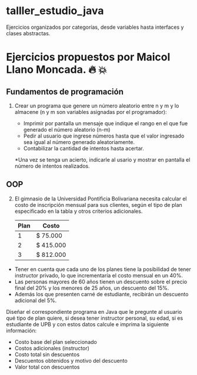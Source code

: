 # talller_estudio_java
Ejercicios organizados por categorías, desde variables hasta interfaces y clases abstractas.

# Ejercicios propuestos por Maicol Llano Moncada. :fire: :boom:

## Fundamentos de programación

1. Crear un programa que genere un número aleatorio entre n y m y lo almacene (n y m son variables asignadas por el programador):

    - Imprimir por pantalla un mensaje que indique el rango en el que fue generado el número aleatorio (n-m)
    - Pedir al usuario que ingrese números hasta que el valor ingresado sea igual al número generado aleatoriamente.
    - Contabilizar la cantidad de intentos hasta acertar.

    *Una vez se tenga un acierto, indicarle al usario y mostrar en pantalla el número de intentos realizados.

## OOP

2. El gimnasio de la Universidad Pontificia Bolivariana necesita calcular el costo de inscripción mensual para sus clientes, según el tipo de plan especificado en la tabla y otros criterios adicionales. 

    | Plan | Costo     |
    |------|-----------|
    | 1    | $ 75.000  |
    | 2    | $ 415.000 |
    | 3    | $ 812.000 |


- Tener en cuenta que cada uno de los planes tiene la posibilidad de tener instructor privado, lo que incrementaría el costo mensual en un 40%. 
- Las personas mayores de 60 años tienen un descuento sobre el precio final del 20% y los menores de 25 años, un descuento del 15%. 
- Además los que presenten carné de estudiante, recibirán un descuento adicional del 5%.
    
Diseñar el correspondiente programa en Java que le pregunte al usuario qué tipo de plan quiere, si desea tener instructor personal, su edad, si es estudiante de UPB y con estos datos calcule e imprima la siguiente información:

- Costo base del plan seleccionado
- Costos adicionales (instructor)
- Costo total sin descuentos
- Descuentos obtenidos y motivo del descuento
- Valor total con descuentos